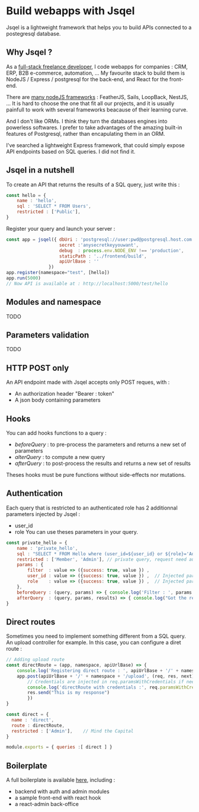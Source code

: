 # Build webapps with Jsqel

Jsqel is a lightweight framework that helps you to build APIs connected to a postegresql database.

## Why Jsqel ?

As a [full-stack freelance developer](https://camilab.co), I code webapps for companies : CRM, ERP, B2B e-commerce, automation, ... My favourite stack to build them is NodeJS / Express / postgresql for the back-end, and React for the front-end.

There are [many nodeJS frameworks](https://expressjs.com/en/resources/frameworks.html) : FeatherJS, Sails, LoopBack, NestJS, ...
It is hard to choose the one that fit all our projects, and it is usually painfull to work with several frameworks beacause of their learning curve.

And I don't like ORMs. I think they turn the databases engines into powerless softwares. I prefer to take advantages of the amazing built-in features of Postgresql, rather than encapulating them in an ORM.

I've searched a lightweight Express framework, that could simply expose API endpoints based on SQL queries. I did not find it.

## Jsqel in a nutshell

To create an API that returns the results of a SQL query, just write this :

```javascript
const hello = {
    name : 'hello',
    sql : 'SELECT * FROM Users',
    restricted : ['Public'],
}
```

Register your query and launch your server :
```javascript
const app = jsqel({ dbUri : 'postgresql://user:pwd@postgresql.host.com:5432/db_name',
                    secret :'anysecretkeyyouwant',
                    debug  : process.env.NODE_ENV !== 'production',
                    staticPath : '../frontend/build',
                    apiUrlBase : ''
                })
app.register(namespace="test", [hello])
app.run(5000)
// Now API is available at : http://localhost:5000/test/hello
```

## Modules and namespace

TODO

## Parameters validation

TODO

## HTTP POST only

An API endpoint made with Jsqel accepts only POST reques, with :
- An authorization header "Bearer : token"
- A json body containing parameters

## Hooks

You can add hooks functions to a query :
- *beforeQuery* : to pre-process the parameters and returns a new set of parameters
- *alterQuery* :  to compute a new query
- *afterQuery* : to post-process the results and returns a new set of results

Theses hooks must be pure functions without side-effects nor mutations.

## Authentication

Each query that is restricted to an authenticated role has 2 additionnal parameters injected by Jsqel : 
- user_id
- role
You can use theses parameters in your query.

```javascript
const private_hello = {
    name : 'private_hello',
    sql : "SELECT * FROM Hello where (user_id=${user_id} or ${role}='Admin') and message like ${filter}", // Auto inject user_id and role
    restricted : ['Member', 'Admin'], // private query, request need authentication bearer
    params : {
        filter  : value => ({success: true, value }) ,
        user_id : value => ({success: true, value }) ,  // Injected paramter for an authenticated query (which does not contains 'Public' in restricted)
        role    : value => ({success: true, value }) ,  // Injected paramter for an authenticated query (which does not contains 'Public' in restricted)
    },
    beforeQuery : (query, params) => { console.log('Filter : ', params.filter); return params; },
    afterQuery  : (query, params, results) => { console.log("Got the result !"); return results; }, 
}
```

## Direct routes

Sometimes you need to implement something different from a SQL query. An upload controller for example. 
In this case, you can configure a diret route :
```javascript
// Adding upload route
const directRoute = (app, namespace, apiUrlBase) => {
    console.log('Registering direct route : ', apiUrlBase + '/' + namespace + '/upload')
    app.post(apiUrlBase + '/' + namespace + '/upload', (req, res, next) => {
        // Credentials are injected in req.paramsWithCredentials if needed
        console.log('directRoute with credentials :', req.paramsWithCredentials)
        res.send("This is my response")
        })
}

const direct = {
  name : 'direct',
  route : directRoute,
  restricted : ['Admin'],    // Mind the Capital
}

module.exports = { queries :[ direct ] }
```

## Boilerplate

A full boilerplate is available [here](https://github.com/Herve07h22/jsqel_boilerplate), including :
- backend with auth and admin modules
- a sample front-end with react hook
- a react-admin back-office

